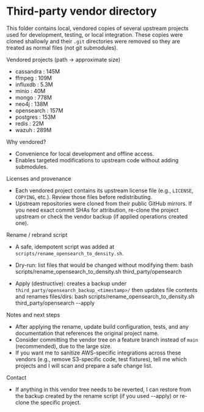 Third-party vendor directory
===========================

This folder contains local, vendored copies of several upstream projects used for development, testing, or local integration. These copies were cloned shallowly and their `.git` directories were removed so they are treated as normal files (not git submodules).

Vendored projects (path -> approximate size)
- cassandra         : 145M
- ffmpeg            : 109M
- influxdb          : 5.3M
- minio             : 40M
- mongo             : 778M
- neo4j             : 138M
- opensearch        : 157M
- postgres          : 153M
- redis             : 22M
- wazuh             : 289M

Why vendored?
- Convenience for local development and offline access.
- Enables targeted modifications to upstream code without adding submodules.

Licenses and provenance
- Each vendored project contains its upstream license file (e.g., `LICENSE`, `COPYING`, etc.). Review those files before redistributing.
- Upstream repositories were cloned from their public GitHub mirrors. If you need exact commit SHAs for attribution, re-clone the project upstream or check the vendor backup (if applied operations created one).

Rename / rebrand script
- A safe, idempotent script was added at `scripts/rename_opensearch_to_density.sh`.
- Dry-run: list files that would be changed without modifying them:
  bash scripts/rename_opensearch_to_density.sh third_party/opensearch

- Apply (destructive): creates a backup under `third_party/opensearch_backup_<timestamp>/` then updates file contents and renames files/dirs:
  bash scripts/rename_opensearch_to_density.sh third_party/opensearch --apply

Notes and next steps
- After applying the rename, update build configuration, tests, and any documentation that references the original project name.
- Consider committing the vendor tree on a feature branch instead of `main` (recommended), due to the large size.
- If you want me to sanitize AWS-specific integrations across these vendors (e.g., remove S3-specific code, test fixtures), tell me which projects and I will scan and prepare a safe change list.

Contact
- If anything in this vendor tree needs to be reverted, I can restore from the backup created by the rename script (if you used --apply) or re-clone the specific project.
